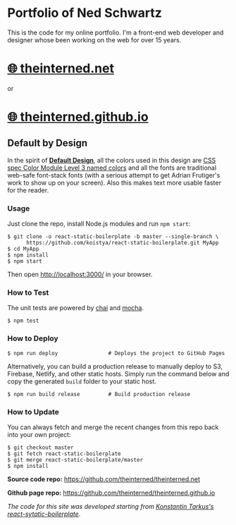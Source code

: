 # Portfolio of Ned Schwartz

This is the code for my online portfolio. I'm a front-end web developer and designer whose been working on the web for over 15 years.

# [🌐 theinterned.net](http://theinterned.net)

or

# [🌐 theinterned.github.io](http://theinterned.github.io)


## Default by Design
In the spirit of **[Default Design](http://blog.linedandunlined.com/post/404940995/default-systems-in-graphic-design)**, all the colors used in this design are [CSS spec Color Module Level 3 named colors](https://www.w3.org/TR/css3-color/) and all the fonts are traditional web-safe font-stack fonts (with a serious attempt to get Adrian Frutiger's work to show up on your screen). Also this makes text more usable faster for the reader.

### Usage

Just clone the repo, install Node.js modules and run `npm start`:

```
$ git clone -o react-static-boilerplate -b master --single-branch \
      https://github.com/koistya/react-static-boilerplate.git MyApp
$ cd MyApp
$ npm install
$ npm start
```

Then open [http://localhost:3000/](http://localhost:3000/) in your browser.

### How to Test

The unit tests are powered by [chai](http://chaijs.com/) and [mocha](http://mochajs.org/).

```
$ npm test
```

### How to Deploy

```shell
$ npm run deploy                # Deploys the project to GitHub Pages
```

Alternatively, you can build a production release to manually deploy to S3, Firebase, Netlify, and other static hosts. Simply run the command below and copy the generated `build` folder to your static host.

```shell
$ npm run build release         # Build production release
```

### How to Update

You can always fetch and merge the recent changes from this repo back into
your own project:

```shell
$ git checkout master
$ git fetch react-static-boilerplate
$ git merge react-static-boilerplate/master
$ npm install
```

**Source code repo:** https://github.com/theinterned/theinterned.net

**Github page repo:** https://github.com/theinterned/theinterned.github.io

_The code for this site was developed starting from [Konstantin Tarkus's](https://github.com/koistya) [react-sytatic-boilerplate](https://github.com/koistya/react-static-boilerplate)_.
